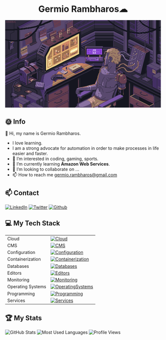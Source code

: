 
<h1 align="center">Germio Rambharos☁</h1>

[![Hello World, I'm Germio!](assets/header.gif)](https://github.com/grambharos)

## 🌞 Info

👋 Hi, my name is Germio Rambharos.

- I love learning.
- I am a strong advocate for automation in order to make processes in life easier and faster.
- 👀 I’m interested in coding, gaming, sports.
- 🌱 I’m currently learning **Amazon Web Services**.
- 💞️ I’m looking to collaborate on ...
- 📫 How to reach me <germio.rambharos@gmail.com>

## 📫 Contact

[![LinkedIn](https://skillicons.dev/icons?i=linkedin)](https://bit.ly/grambharos-linkedin)
[![Twitter](https://skillicons.dev/icons?i=twitter)](https://twitter.com/grambharos)
[![Github](https://skillicons.dev/icons?i=github)](https://github.com/grambharos)

## 💻 My Tech Stack

|                   |                                                                                                             |
| ----------------- | ----------------------------------------------------------------------------------------------------------- |
| Cloud             | [![Cloud](https://skillicons.dev/icons?i=openstack,aws,gcp)](bit.ly/grambharos-skills)                      |
| CMS               | [![CMS](https://skillicons.dev/icons?i=wordpress)](bit.ly/grambharos-skills)                                |
| Configuration     | [![Configuration](https://skillicons.dev/icons?i=ansible)](bit.ly/grambharos-skills)                        |
| Containerization  | [![Containerization](https://skillicons.dev/icons?i=docker,kubernetes)](bit.ly/grambharos-skills)           |
| Databases         | [![Databases](https://skillicons.dev/icons?i=mysql,postgres)](bit.ly/grambharos-skills)                     |
| Editors           | [![Editors](https://skillicons.dev/icons?i=vim,vscode)](bit.ly/grambharos-skills)                           |
| Monitoring        | [![Monitoring](https://skillicons.dev/icons?i=grafana,prometheus)](bit.ly/grambharos-skills)                |
| Operating Systems | [![OperatingSystems](https://skillicons.dev/icons?i=linux)](bit.ly/grambharos-skills)                       |
| Programming       | [![Programming](https://skillicons.dev/icons?i=bash,py,go,java,php,js,html,perl)](bit.ly/grambharos-skills) |
| Services          | [![Services](https://skillicons.dev/icons?i=nginx)](bit.ly/grambharos-skills)                               |

## 🏆 My Stats

![GitHub Stats](https://github-readme-stats.vercel.app/api?username=grambharos&show_icons=true&count_private=true&theme=dark)
![Most Used Languages](https://github-readme-stats.vercel.app/api/top-langs/?username=grambharos&layout=compact&theme=dark)
![Profile Views](https://komarev.com/ghpvc/?username=grambharos&color=brightgreen)
